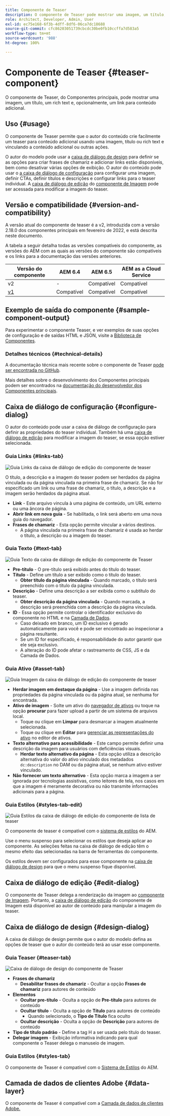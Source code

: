 ```yaml
---
title: Componente de Teaser
description: O componente de Teaser pode mostrar uma imagem, um título, um rich text e, opcionalmente, vincular a conteúdo adicional.
role: Architect, Developer, Admin, User
exl-id: ec75e168-6f3b-4dff-8df6-06ca7dc18688
source-git-commit: cfc86203051739cbcdc30be0fb10ccffa7d583a5
workflow-type: tm+mt
source-wordcount: '988'
ht-degree: 100%

---
```


# Componente de Teaser {#teaser-component}

O componente de Teaser, do Componentes principais, pode mostrar uma imagem, um título, um rich text e, opcionalmente, um link para conteúdo adicional.

## Uso {#usage}

O componente de Teaser permite que o autor do conteúdo crie facilmente um teaser para conteúdo adicional usando uma imagem, título ou rich text e vinculando a conteúdo adicional ou outras ações.

O autor do modelo pode usar a [caixa de diálogo de design](#design-dialog) para definir se as opções para criar frases de chamariz e adicionar links estão disponíveis, bem como desativar várias opções de exibição. O autor do conteúdo pode usar o [a caixa de diálogo de configuração](#configure-dialog) para configurar uma imagem, definir CTAs, definir títulos e descrições e configurar links para o teaser individual. A [caixa de diálogo de edição](image.md#edit-dialog) do [componente de Imagem](image.md) pode ser acessada para modificar a imagem do teaser.

## Versão e compatibilidade {#version-and-compatibility}

A versão atual do componente de teaser é a v2, introduzida com a versão 2.18.0 dos componentes principais em fevereiro de 2022, e está descrita neste documento.

A tabela a seguir detalha todas as versões compatíveis do componente, as versões do AEM com as quais as versões do componente são compatíveis e os links para a documentação das versões anteriores.

| Versão do componente | AEM 6.4 | AEM 6.5 | AEM as a Cloud Service |
|---|---|---|---|
| v2 | - | Compatível | Compatível |
| [v1](v1/teaser.md) | Compatível | Compatível | Compatível |

## Exemplo de saída do componente {#sample-component-output}

Para experimentar o componente Teaser, e ver exemplos de suas opções de configuração e de saídas HTML e JSON, visite a [Biblioteca de Componentes](https://adobe.com/go/aem_cmp_library_teaser_br).

### Detalhes técnicos {#technical-details}

A documentação técnica mais recente sobre o componente de Teaser [pode ser encontrada no GitHub](https://adobe.com/go/aem_cmp_tech_teaser_v1_br).

Mais detalhes sobre o desenvolvimento dos Componentes principais podem ser encontrados na [documentação do desenvolvedor dos Componentes principais](/help/developing/overview.md).

## Caixa de diálogo de configuração {#configure-dialog}

O autor do conteúdo pode usar a caixa de diálogo de configuração para definir as propriedades do teaser individual. Também há uma [caixa de diálogo de edição](#edit-dialog) para modificar a imagem do teaser, se essa opção estiver selecionada.

### Guia Links {#links-tab}

![Guia Links da caixa de diálogo de edição do componente de teaser](/help/assets/teaser-edit-links.png)

O título, a descrição e a imagem do teaser podem ser herdados da página vinculada ou da página vinculada na primeira frase de chamariz. Se não for especificado um link ou uma frase de chamariz, o título, a descrição e a imagem serão herdados da página atual.

* **Link** - Este arquivo vincula à uma página de conteúdo, um URL externo ou uma âncora de página.
* **Abrir link em nova guia** - Se habilitada, o link será aberto em uma nova guia do navegador.
* **Frases de chamariz** - Esta opção permite vincular a vários destinos.
   * A página vinculada na primeira frase de chamariz é usada ao herdar o título, a descrição ou a imagem do teaser.

### Guia Texto {#text-tab}

![Guia Texto da caixa de diálogo de edição do componente de Teaser](/help/assets/teaser-edit-text.png)

* **Pre-título** - O pre-título será exibido antes do título do teaser.
* **Título** - Define um título a ser exibido como o título do teaser.
   * **Obter título da página vinculada** - Quando marcado, o título será preenchido com o título da página vinculada.
* **Descrição** - Define uma descrição a ser exibida como o subtítulo do teaser.
   * **Obter descrição da página vinculada** - Quando marcada, a descrição será preenchida com a descrição da página vinculada.
* **ID** - Essa opção permite controlar o identificador exclusivo do componente no HTML e na [Camada de Dados](/help/developing/data-layer/overview.md).
   * Caso deixado em branco, um ID exclusivo é gerado automaticamente para você e pode ser encontrado ao inspecionar a página resultante.
   * Se um ID for especificado, é responsabilidade do autor garantir que ele seja exclusivo.
   * A alteração do ID pode afetar o rastreamento de CSS, JS e da Camada de Dados.

### Guia Ativo {#asset-tab}

![Guia Imagem da caixa de diálogo de edição do componente de teaser](/help/assets/teaser-edit-image.png)

* **Herdar imagem em destaque da página** - Use a imagem definida nas propriedades da página vinculada ou da página atual, se nenhuma for encontrada.
* **Ativo de imagem** - Solte um ativo do [navegador de ativos](https://experienceleague.adobe.com/docs/experience-manager-cloud-service/sites/authoring/fundamentals/environment-tools.html?lang=pt-BR) ou toque na opção **procurar** para fazer upload a partir de um sistema de arquivos local.
   * Toque ou clique em **Limpar** para desmarcar a imagem atualmente selecionada.
   * Toque ou clique em **Editar** para [gerenciar as representações do ativo](https://experienceleague.adobe.com/docs/experience-manager-cloud-service/assets/manage/manage-digital-assets.html?lang=pt-BR) no editor de ativos.
* **Texto alternativo para acessibilidade** - Este campo permite definir uma descrição da imagem para usuários com deficiências visuais.
   * **Herdar texto alternativo da página** - Esta opção utiliza a descrição alternativa do valor do ativo vinculado dos metadados `dc:description` no DAM ou da página atual, se nenhum ativo estiver vinculado.
* **Não fornecer um texto alternativo** - Esta opção marca a imagem a ser ignorada por tecnologias assistivas, como leitores de tela, nos casos em que a imagem é meramente decorativa ou não transmite informações adicionais para a página.

### Guia Estilos {#styles-tab-edit}

![Guia Estilos da caixa de diálogo de edição do componente de lista de teaser](/help/assets/teaser-edit-styles.png)

O componente de teaser é compatível com o [sistema de estilos](/help/get-started/authoring.md#component-styling) do AEM.

Use o menu suspenso para selecionar os estilos que deseja aplicar ao componente. As seleções feitas na caixa de diálogo de edição têm o mesmo efeito das selecionadas na barra de ferramentas do componente.

Os estilos devem ser configurados para esse componente na [caixa de diálogo de design](#design-dialog) para que o menu suspenso fique disponível.

## Caixa de diálogo de edição {#edit-dialog}

O componente de Teaser delega a renderização da imagem ao [componente de Imagem](image.md). Portanto, a [caixa de diálogo de edição](image.md#edit-dialog) do componente de Imagem está disponível ao autor de conteúdo para manipular a imagem do teaser.

## Caixa de diálogo de design {#design-dialog}

A caixa de diálogo de design permite que o autor do modelo defina as opções de teaser que o autor do conteúdo terá ao usar esse componente.

### Guia Teaser {#teaser-tab}

![Caixa de diálogo de design do componente de Teaser](/help/assets/teaser-design.png)

* **Frases de chamariz**
   * **Desabilitar frases de chamariz** - Ocultar a opção **Frases de chamariz** para autores de conteúdo
* **Elementos**
   * **Ocultar pre-título** - Oculta a opção de **Pre-título** para autores de conteúdo
   * **Ocultar título** - Oculta a opção de **Título** para autores de conteúdo
      * Quando selecionado, o **Tipo de Título** fica oculto
   * **Ocultar descrição** - Oculta a opção de **Descrição** para autores de conteúdo
* **Tipo de título padrão** - Define a tag H a ser usada pelo título do teaser.
* **Delegar imagem** - Exibição informativa indicando para qual componente o Teaser delega o manuseio de imagem.

### Guia Estilos {#styles-tab}

O componente de Teaser é compatível com o [Sistema de Estilos](/help/get-started/authoring.md#component-styling) do AEM.

## Camada de dados de clientes Adobe {#data-layer}

O componente de Teaser é compatível com a [Camada de dados de clientes Adobe.](/help/developing/data-layer/overview.md)
